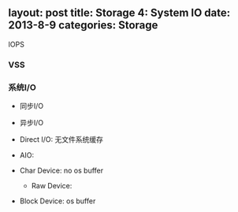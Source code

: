 layout: post
title: Storage 4: System IO 
date: 2013-8-9
categories: Storage
---

IOPS


### VSS


### 系统I/O

- 同步I/O
- 异步I/O
- Direct I/O: 无文件系统缓存
- AIO:

- Char Device: no os buffer
  - Raw Device: 
- Block Device: os buffer


